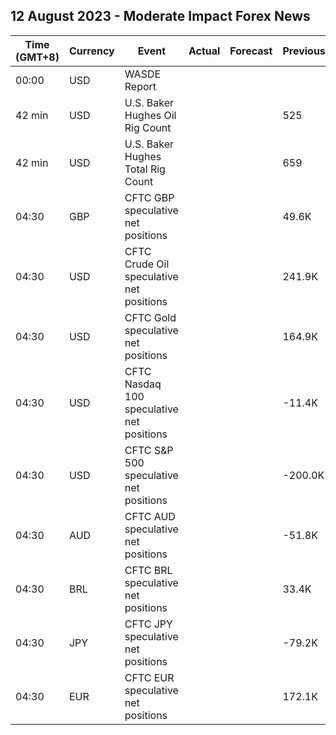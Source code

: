 ## 12 August 2023 - Moderate Impact Forex News

| Time (GMT+8) | Currency | Event | Actual | Forecast | Previous |
|------|----------|-------|--------|----------|----------|
| 00:00 | USD | WASDE Report |  |  |  |
| 42 min | USD | U.S. Baker Hughes Oil Rig Count |  |  | 525 |
| 42 min | USD | U.S. Baker Hughes Total Rig Count |  |  | 659 |
| 04:30 | GBP | CFTC GBP speculative net positions |  |  | 49.6K |
| 04:30 | USD | CFTC Crude Oil speculative net positions |  |  | 241.9K |
| 04:30 | USD | CFTC Gold speculative net positions |  |  | 164.9K |
| 04:30 | USD | CFTC Nasdaq 100 speculative net positions |  |  | -11.4K |
| 04:30 | USD | CFTC S&P 500 speculative net positions |  |  | -200.0K |
| 04:30 | AUD | CFTC AUD speculative net positions |  |  | -51.8K |
| 04:30 | BRL | CFTC BRL speculative net positions |  |  | 33.4K |
| 04:30 | JPY | CFTC JPY speculative net positions |  |  | -79.2K |
| 04:30 | EUR | CFTC EUR speculative net positions |  |  | 172.1K |
